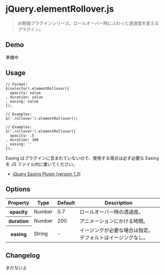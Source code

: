 # jQuery.elementRollover.js

> お勉強プラグインシリーズ。ロールオーバー時にふわっと透過度を変えるプラグイン。


## Demo

準備中


## Usage

    // Format:
    $(selector).elementRollover({
      opacity: value
    , duration: value
    , easing: value
    });

    // Examples:
    $('.rollover').elementRollover();

    // Examples:
    $('.rollover').elementRollover({
      opacity: .5
    , duration: 300
    , easing: ''
    });

Easing はプラグインに含まれていないので、使用する場合は必ず必要な Easing を JS ファイル内に書いてください。

* [jQuery Easing Plugin (version 1.3)](http://gsgd.co.uk/sandbox/jquery/easing/)


## Options

<table>
  <thead>
    <tr>
      <th>Property</th>
      <th>Type</th>
      <th>Default</th>
      <th>Description</th>
    </tr>
  </thead>
  <tbody>
    <tr>
      <th>opacity</th>
      <td>Number</td>
      <td>0.7</td>
      <td>ロールオーバー時の透過度。</td>
    </tr>
    <tr>
      <th>duration</th>
      <td>Number</td>
      <td>200</td>
      <td>アニメーションにかける時間。</td>
    </tr>
    <tr>
      <th>easing</th>
      <td>String</td>
      <td>-</td>
      <td>イージングが必要な場合は指定。デフォルトはイージングなし。</td>
    </tr>
  </tbody>
</table>


## Changelog

まだないよ